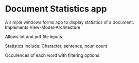 # Document Statistics app

A simple windows forms app to display statistics of a document. Implements View-Model-Architecture

Allows txt and pdf file inputs.

Statistics include: Character, sentence, noun count

Occurences of each word with filtering options.

